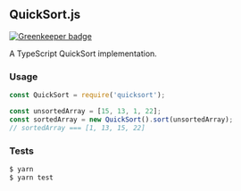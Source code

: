 ## QuickSort.js

[![Greenkeeper badge](https://badges.greenkeeper.io/ffflorian/QuickSort.js.svg)](https://greenkeeper.io/)

A TypeScript QuickSort implementation.

### Usage

```js
const QuickSort = require('quicksort');

const unsortedArray = [15, 13, 1, 22];
const sortedArray = new QuickSort().sort(unsortedArray);
// sortedArray === [1, 13, 15, 22]
```

### Tests

```bash
$ yarn
$ yarn test
```
